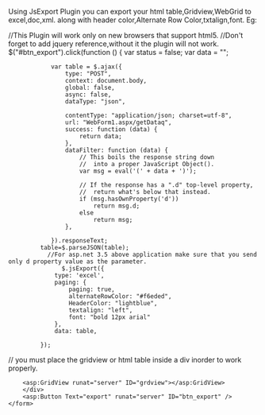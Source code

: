 Using JsExport Plugin you can export your html table,Gridview,WebGrid to excel,doc,xml.
along with header color,Alternate Row Color,txtalign,font.
Eg:

<html>
<head>
//This Plugin will work only on new browsers that support html5.
//Don't forget to add jquery reference,without it the plugin will not work.
   $("#btn_export").click(function () {
                var status = false;
                var data = "";
                
                var table = $.ajax({
                    type: "POST",
                    context: document.body,
                    global: false,
                    async: false,
                    dataType: "json",
                  
                    contentType: "application/json; charset=utf-8",
                    url: "WebForm1.aspx/getDataq",
                    success: function (data) {
                        return data;
                    },
                    dataFilter: function (data) {
                        // This boils the response string down 
                        //  into a proper JavaScript Object().
                        var msg = eval('(' + data + ')');

                        // If the response has a ".d" top-level property,
                        //  return what's below that instead.
                        if (msg.hasOwnProperty('d'))
                            return msg.d;
                        else
                            return msg;
                    },

                }).responseText;
             table=$.parseJSON(table);
               //For asp.net 3.5 above application make sure that you send only d property value as the parameter.
                   $.jsExport({
                 type: 'excel',
                 paging: {
                     paging: true,
                     alternateRowColor: "#f6eded",
                     HeaderColor: "lightblue",
                     textalign: "left",
                     font: "bold 12px arial"
                 },
                 data: table,
                
             });
                     
</head>
<body>
<form id="form1" runat="server">

// you must place the gridview or html table inside a div inorder to work properly.
    <div id="gridview">

        <asp:GridView runat="server" ID="grdview"></asp:GridView>
        </div>
        <asp:Button Text="export" runat="server" ID="btn_export" />
    </form>
</body>
</html>

